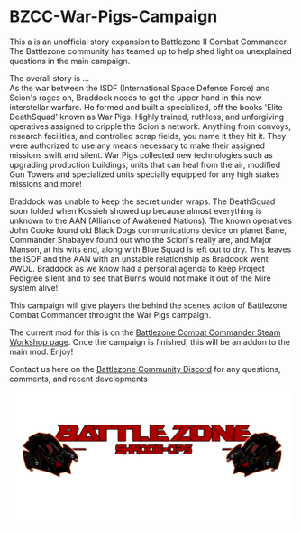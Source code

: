 # BZCC-War-Pigs-Campaign

This a is an unofficial story expansion to Battlezone II Combat Commander. The Battlezone 
community has teamed up to help shed light on unexplained questions in the main campaign.

The overall story is ...    
As the war between the ISDF (International Space Defense Force) and Scion's rages on, Braddock needs to 
get the upper hand in this new interstellar warfare. He formed and built a specialized, off the books 'Elite DeathSquad' known as 
War Pigs. Highly trained, ruthless, and unforgiving operatives assigned to cripple the Scion's network. Anything from convoys, 
research facilities, and controlled scrap fields, you name it they hit it. They were authorized to use any means necessary to
make their assigned missions swift and silent. War Pigs collected new technologies such as upgrading production buildings, units 
that can heal from the air, modified Gun Towers and specialized units specially equipped for any high stakes missions and more!

Braddock was unable to keep the secret under wraps. The DeathSquad soon folded when Kossieh showed up because almost everything 
is unknown to the AAN (Alliance of Awakened Nations). The known operatives John Cooke found old Black Dogs communications device 
on planet Bane, Commander Shabayev found out who the Scion's really are, and Major Manson, at his wits end, along with Blue Squad 
is left out to dry. This leaves the ISDF and the AAN with an unstable relationship as Braddock went AWOL. Braddock as we know had 
a personal agenda to keep Project Pedigree silent and to see that Burns would not make it out of the Mire system alive!

This campaign will give players the behind the scenes action of Battlezone Combat Commander throught the War Pigs campaign.

The current mod for this is on the [Battlezone Combat Commander Steam Workshop page](https://steamcommunity.com/sharedfiles/filedetails/?id=1647394926). Once the campaign is finished, this will be an addon to 
the main mod. Enjoy!

Contact us here on the [Battlezone Community Discord]( https://discord.gg/zTQ9P6C) for any questions, comments, and recent developments

![](https://github.com/HerndonE/BZCC-War-Pigs-Campaign/blob/master/WarPigsCampaign/Artwork/CampaignLogo/WarPigsCampaignLogo.png)
